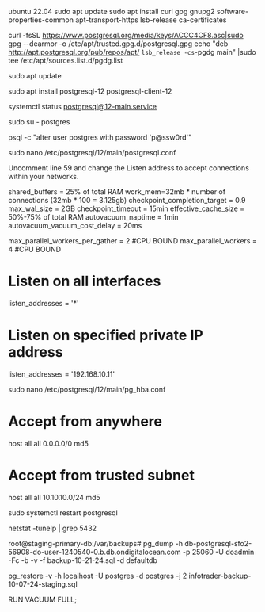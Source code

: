 ubuntu 22.04
sudo apt update
sudo apt install curl gpg gnupg2 software-properties-common apt-transport-https lsb-release ca-certificates

curl -fsSL https://www.postgresql.org/media/keys/ACCC4CF8.asc|sudo gpg --dearmor -o /etc/apt/trusted.gpg.d/postgresql.gpg
echo "deb http://apt.postgresql.org/pub/repos/apt/ `lsb_release -cs`-pgdg main" |sudo tee  /etc/apt/sources.list.d/pgdg.list


sudo apt update

sudo apt install postgresql-12 postgresql-client-12

systemctl status postgresql@12-main.service


sudo su - postgres

psql -c "alter user postgres with password 'p@ssw0rd'"

sudo nano /etc/postgresql/12/main/postgresql.conf

Uncomment line 59 and change the Listen address to accept connections within your networks.

shared_buffers = 25% of total RAM
work_mem=32mb * number of connections  (32mb * 100 = 3.125gb)
checkpoint_completion_target = 0.9
max_wal_size = 2GB
checkpoint_timeout = 15min
effective_cache_size = 50%-75% of total RAM
autovacuum_naptime = 1min
autovacuum_vacuum_cost_delay = 20ms

max_parallel_workers_per_gather = 2  #CPU BOUND
max_parallel_workers = 4 #CPU BOUND

####
# Listen on all interfaces
listen_addresses = '*'

# Listen on specified private IP address
listen_addresses = '192.168.10.11'


sudo nano /etc/postgresql/12/main/pg_hba.conf

# Accept from anywhere
host all all 0.0.0.0/0 md5

# Accept from trusted subnet
host all all 10.10.10.0/24 md5


sudo systemctl restart postgresql


netstat  -tunelp | grep 5432


root@staging-primary-db:/var/backups# pg_dump -h db-postgresql-sfo2-56908-do-user-1240540-0.b.db.ondigitalocean.com -p 25060 -U doadmin -Fc -b -v -f backup-10-21-24.sql -d  defaultdb

pg_restore -v -h localhost -U postgres -d postgres -j 2 infotrader-backup-10-07-24-staging.sql

RUN VACUUM FULL;





